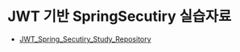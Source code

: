 # JWT 기반 SpringSecutiry 실습자료
- [JWT_Spring_Secutiry_Study_Repository](https://github.com/jjsair0412/JWT_Spring_Security_Study)